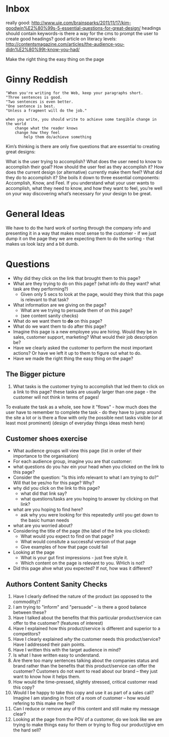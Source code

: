 # Inbox
really good: http://www.uie.com/brainsparks/2011/11/17/kim-goodwin%E2%80%99s-5-essential-questions-for-great-design/
	headings should contain keywords-is there a way for the cms to prompt the user to create good headings?
good article on literacy levels: http://contentsmagazine.com/articles/the-audience-you-didn%E2%80%99t-know-you-had/

Make the right thing the easy thing on the page

Ginny Reddish
==============
	"When you're writing for the Web, keep your paragraphs short.
	"Three sentences is good.
	"Two sentences is even better.
	"One sentence is best.
	"Unless a fragment will do the job."

    when you write, you should write to achieve some tangible change in the world
        change what the reader knows
        change how they feel
            help them do/achieve something

Kim’s thinking is there are only five questions that are essential to creating great designs:

What is the user trying to accomplish?
What does the user need to know to accomplish their goal?
How should the user feel as they accomplish it?
How does the current design (or alternative) currently make them feel?
What did they do to accomplish it?
She boils it down to three essential components: Accomplish, Know, and Feel. If you understand what your user wants to accomplish, what they need to know, and how they want to feel, you’re well on your way discovering what’s necessary for your design to be great.


# General Ideas
We have to do the hard work of sorting through the company info and presenting it in a way that makes most sense to the customer - if we just dump it on the page they we are expecting them to do the sorting - that makes us look lazy and a bit dumb.

# Questions

* Why did they click on the link that brought them to this page?
* What are they trying to do on this page? (what info do they want? what task are they performing?)
	* Given only 5 secs to look at the page, would they think that this page is relevant to that task?
* What information are we giving on the page?
	* What are we trying to persuade them of on this page?
	* (see content sanity checks)
* What do we want them to **do** on this page?
* What do we want them to do after this page?
* Imagine this page is a new employee you are hiring. Would they be in sales, customer support, marketing? What would their job description be?
* Have we clearly asked the customer to perform the most important actions? Or have we left it up to them to figure out what to do.
* Have we made the right thing the easy thing on the page?

## The Bigger picture

1. What tasks is the customer trying to accomplish that led them to click on a link to this page?
	these tasks are usually larger than one page - the customer will not think in terms of pages!

To evaluate the task as a whole, see how it "flows" - how much does the user have to remember to complete the task - do they have to jump around the site a lot or is there a flow with only the possible next tasks visible (or at least most prominent) (design of everyday things ideas mesh here)

## Customer shoes exercise

* What audience groups will view this page (list in order of their importance to the organisation)
* For each audience group, imagine you are that customer:
* what questions do you hav ein your head when you clicked on the link to this page?
* Consider the question: "Is this info relevant to what I am trying to do?" Will that be yes/no for this page? Why?
* why did you click on the link to this page?
	* what did that link say?
	* what questions/tasks are you hoping to answer by clicking on that link?
* what are you hoping to find here?
	* ask why you were looking for this repeatedly until you get down to the basic human needs
* what are you worried about?
* Considering the title of the page (the label of the link you clicked):
	* What would you expect to find on that page?
	* What would consitute a successful version of that page
	* Give examples of how that page could fail
* Looking at the page
	* What is your gut first impressions - just free style it.
	* Which content on the page is relevant to you. WHich is not?
* Did this page ahve what you expected? If not, how was it different?


## Authors Content Sanity Checks

1. Have I clearly defined the nature of the product (as opposed to the commodity)?
1. I am trying to "inform" and "persuade" – is there a good balance between these?
1. Have I talked about the benefits that this particular product/service can offer to the customer? (features of interest)
1. Have I explained how this product/service is different and superior to a competitors?
1. Have I clearly explained *why* the customer needs this product/service? Have I addressed their pain points.
1. Have I written this with the target audience in mind?
1. Is what I have written easy to understand.
1. Are there too many sentences talking about the companies status and brand rather than the benefits that this product/service can offer the customer? Customers do not want to read about our brand – they just want to know how it helps them.
1. How would the time-pressed, slightly stressed, critical customer read this copy?
1. Would I be happy to take this copy and use it as part of a sales call? Imagine I am standing in front of a room of customer – how would refering to this make me feel?
1. Can I reduce or remove any of this content and still make my message clear?
1. Looking at the page from the POV of a customer, do we look like we are trying to make things easy for them or trying to flog our product/give em the hard sell?
